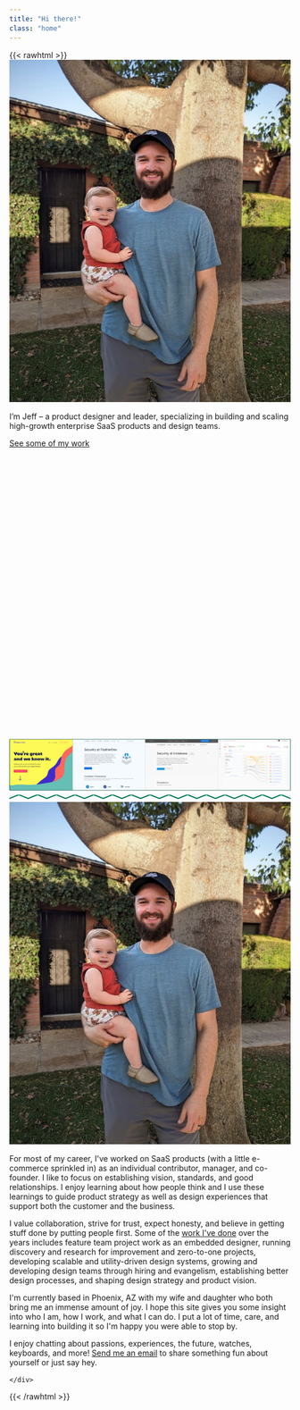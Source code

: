```yaml
---
title: "Hi there!"
class: "home"
---
```


{{< rawhtml >}}
<img src="jeff-and-child.jpg" alt="Jeff and child" class="hidden">

<div class="font-semibold text-2xl pb-14 sm:pb-20 text-emerald-900">
    I’m Jeff – a product designer and leader, specializing in building and scaling high-growth enterprise SaaS products and design teams.
</div>

<div>
    <a href="/work" class="group block mb-24 !no-underline haptic-link">
    <div class="relative max-w-xl flex items-center">
        <p class="text-xl font-semibold text-emerald-900 flex items-center group-hover:text-emerald-700 transition-all duration-100 ease-in-out mb-2">
            See some of my work
            <span class="h-8 w-6 ml-2 transform transition-all duration-100 ease-in-out group-hover:translate-x-0.5">
                <svg class="h-full w-full transition-all duration-100 ease-in-out stroke-current text-emerald-900 group-hover:stroke-emerald-700 group-active:scale-100 group-hover:scale-101" fill="none" viewBox="0 0 24 24"> <path stroke-linecap="round" stroke-linejoin="round" stroke-width="2" d="M14 5l7 7m0 0l-7 7m7-7H3"></path></svg>
            </span>
        </p>
    </div>
    <div class="">
        <div class="aspect-w-16 aspect-h-9 rounded overflow-hidden ring-1 ring-emerald-900 group-hover:ring-2 group-hover:ring-emerald-700 transition-all duration-150 ease-in-out">
            <img src="ui-teaser.jpg" alt="ui-teaser" class="w-full h-full object-cover">
        </div>
    </div>
</a>
</div>

<div class="w-full my-8 pb-8 sm:pb-16">
    <svg class="w-full h-8" viewBox="0 0 3000 60" xmlns="http://www.w3.org/2000/svg" fill="none"> <path d="M0 40 L100 0 L200 40 L300 0 L400 40 L500 0 L600 40 L700 0 L800 40 L900 0 L1000 40 L1100 0 L1200 40 L1300 0 L1400 40 L1500 0 L1600 40 L1700 0 L1800 40 L1900 0 L2000 40 L2100 0 L2200 40 L2300 0 L2400 40 L2500 0 L2600 40 L2700 0 L2800 40 L2900 0 L3000 40" 
        stroke="#047857" 
        stroke-width="12" 
        stroke-linecap="round" 
        stroke-linejoin="round"/> </svg>
</div>

<div class="flex flex-col md:block">
    <div class="order-2 md:float-right sm:w-72 mx-auto md:ml-4 mb-4 pt-4 md:pt-2">
    <a href="/photos">
        <img src="jeff-and-child.jpg" alt="Jeff and child" class="w-full rounded overflow-hidden ring-emerald-800 ring-1 cursor-default active:scale-99 hover:ring-2 active:ring-1 transition-all duration-150">
    </a>
</div>
    <div class="order-1">
        <p>
        For most of my career, I've worked on SaaS products (with a little e-commerce sprinkled in) as an individual contributor, manager, and co-founder. I like to focus on establishing vision, standards, and good relationships. I enjoy learning about how people think and I use these learnings to guide product strategy as well as design experiences that support both the customer and the business.
        </p>
        <p>I value collaboration, strive for trust, expect honesty, and believe in getting stuff done by putting people first. Some of the <a href="/work">work I've done</a> over the years includes feature team project work as an embedded designer, running discovery and research for improvement and zero-to-one projects, developing scalable and utility-driven design systems, growing and developing design teams through hiring and evangelism, establishing better design processes, and shaping design strategy and product vision.
        </p>
        <p>
        I'm currently based in Phoenix, AZ with my wife and daughter who both bring me an immense amount of joy. I hope this site gives you some insight into who I am, how I work, and what I can do. I put a lot of time, care, and learning into building it so I'm happy you were able to stop by.
        </p>
        <p>I enjoy chatting about passions, experiences, the future, watches, keyboards, and more! <a href="mailto:hi@jefforshalick.com">Send me an email</a> to share something fun about yourself or just say hey.
        </p>
        
    </div>
</div>

{{< /rawhtml >}}


<!-- I also have a passion for [designing & building architecture](/design-build/), especially when it comes to adaptive reuse; blending new building practices, materials, and technologies with existing buildings, structures, and environments.